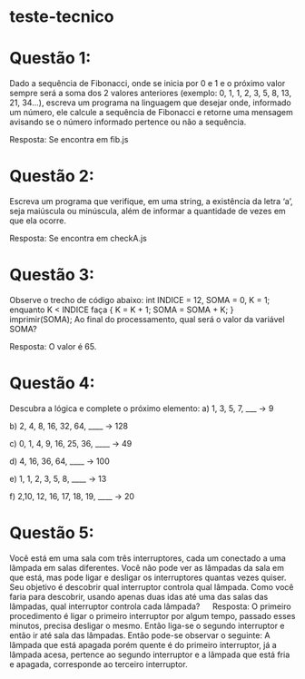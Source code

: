 # teste-tecnico

# Questão 1:
Dado a sequência de Fibonacci, onde se inicia por 0 e 1 e o próximo valor sempre será a soma dos 2 valores anteriores (exemplo: 0, 1, 1, 2, 3, 5, 8, 13, 21, 34...), escreva um programa na linguagem que desejar onde, informado um número, ele calcule a sequência de Fibonacci e retorne uma mensagem avisando se o número informado pertence ou não a sequência.

Resposta: Se encontra em fib.js

# Questão 2:
Escreva um programa que verifique, em uma string, a existência da letra ‘a’, seja maiúscula ou minúscula, além de informar a quantidade de vezes em que ela ocorre.

Resposta: Se encontra em checkA.js

# Questão 3: 
Observe o trecho de código abaixo: int INDICE = 12, SOMA = 0, K = 1; enquanto K < INDICE faça { K = K + 1; SOMA = SOMA + K; } imprimir(SOMA);
Ao final do processamento, qual será o valor da variável SOMA?

Resposta: O valor é 65.

# Questão 4: 
Descubra a lógica e complete o próximo elemento:
a) 1, 3, 5, 7, ___ -> 9 

b) 2, 4, 8, 16, 32, 64, ____ -> 128 

c) 0, 1, 4, 9, 16, 25, 36, ____ -> 49 

d) 4, 16, 36, 64, ____ -> 100

e) 1, 1, 2, 3, 5, 8, ____ -> 13

f) 2,10, 12, 16, 17, 18, 19, ____ -> 20


# Questão 5:
Você está em uma sala com três interruptores, cada um conectado a uma lâmpada em salas diferentes. Você não pode ver as lâmpadas da sala em que está, mas pode ligar e desligar os interruptores quantas vezes quiser. Seu objetivo é descobrir qual interruptor controla qual lâmpada. Como você faria para descobrir, usando apenas duas idas até uma das salas das lâmpadas, qual interruptor controla cada lâmpada?  
Resposta: O primeiro procedimento é ligar o primeiro interruptor por algum tempo, passado esses minutos, precisa desligar o mesmo. Então liga-se o segundo interruptor e então ir até sala das lâmpadas. Então pode-se observar o seguinte: A lâmpada que está apagada porém quente é do primeiro interruptor, já a lâmpada acesa, pertence ao segundo interruptor e a lâmpada que está fria e apagada, corresponde ao terceiro interruptor.
